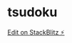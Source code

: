 # tsudoku

[Edit on StackBlitz ⚡️](https://stackblitz.com/edit/typescript-jasmine-boilerplate-kwfqxw)